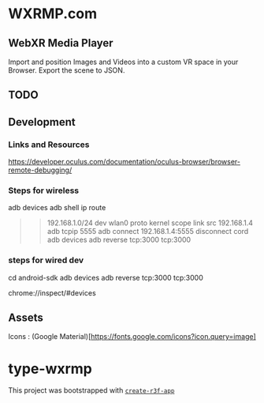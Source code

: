 # WXRMP.com

## WebXR Media Player

Import and position Images and Videos into a custom VR space in your Browser. Export the scene to JSON.

## TODO

## Development

### Links and Resources

https://developer.oculus.com/documentation/oculus-browser/browser-remote-debugging/

### Steps for wireless

adb devices
adb shell ip route

> > 192.168.1.0/24 dev wlan0 proto kernel scope link src 192.168.1.4
> > adb tcpip 5555
> > adb connect 192.168.1.4:5555
> > disconnect cord
> > adb devices
> > adb reverse tcp:3000 tcp:3000

### steps for wired dev

cd android-sdk
adb devices
adb reverse tcp:3000 tcp:3000

chrome://inspect/#devices

## Assets

Icons : (Google Material)[https://fonts.google.com/icons?icon.query=image]


# type-wxrmp

This project was bootstrapped with [`create-r3f-app`](https://github.com/utsuboco/create-r3f-app)